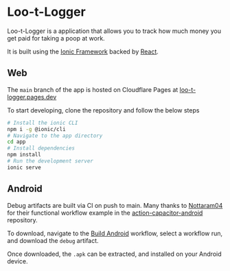 # Loo-t-Logger

Loo-t-Logger is a application that allows you to track how much money you get paid for taking a poop at work.

It is built using the [Ionic Framework](https://ionicframework.com/) backed by [React](https://react.dev/).

## Web

The `main` branch of the app is hosted on Cloudflare Pages at [loo-t-logger.pages.dev](https://loo-t-logger.pages.dev)

To start developing, clone the repository and follow the below steps

```bash
# Install the ionic CLI
npm i -g @ionic/cli
# Navigate to the app directory
cd app
# Install dependencies
npm install
# Run the development server
ionic serve
```

## Android

Debug artifacts are built via CI on push to main. Many thanks to [Nottaram04](https://github.com/Narottam04) for
their functional workflow example in the [action-capacitor-android](https://github.com/Narottam04/action-capacitor-android) 
repository.

To download, navigate to the [Build Android](https://github.com/TheQueenIsDead/loo-t-logger/actions/workflows/android.yml)
workflow, select a workflow run, and download the `debug` artifact.

Once downloaded, the `.apk` can be extracted, and installed on your Android device.